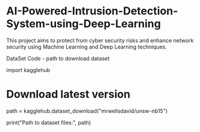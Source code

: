 # AI-Powered-Intrusion-Detection-System-using-Deep-Learning

This project aims to protect from cyber security risks and enhance network security using Machine Learning and Deep Learning techniques.

DataSet Code - path to download dataset

import kagglehub

# Download latest version
path = kagglehub.dataset_download("mrwellsdavid/unsw-nb15")

print("Path to dataset files:", path)
